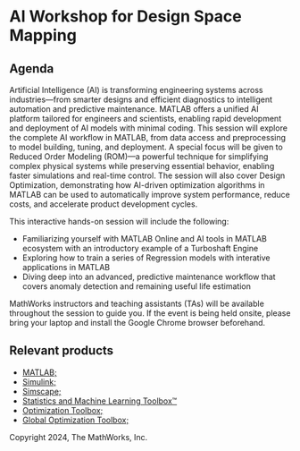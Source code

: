 # AI Workshop for Design Space Mapping 

## Agenda
Artificial Intelligence (AI) is transforming engineering systems across industries—from smarter designs and efficient diagnostics to intelligent automation and predictive maintenance. MATLAB offers a unified AI platform tailored for engineers and scientists, enabling rapid development and deployment of AI models with minimal coding.
This session will explore the complete AI workflow in MATLAB, from data access and preprocessing to model building, tuning, and deployment. A special focus will be given to Reduced Order Modeling (ROM)—a powerful technique for simplifying complex physical systems while preserving essential behavior, enabling faster simulations and real-time control. The session will also cover Design Optimization, demonstrating how AI-driven optimization algorithms in MATLAB can be used to automatically improve system performance, reduce costs, and accelerate product development cycles.

This interactive hands-on session will include the following: 
* Familiarizing yourself with MATLAB Online and AI tools in MATLAB ecosystem with an introductory example of a Turboshaft Engine 
* Exploring how to train a series of Regression models with interative applications in MATLAB
* Diving deep into an advanced, predictive maintenance workflow that covers anomaly detection and remaining useful life estimation 

MathWorks instructors and teaching assistants (TAs) will be available throughout the session to guide you. If the event is being held onsite, please bring your laptop and install the Google Chrome browser beforehand. 

## Relevant products
* [MATLAB;](https://www.mathworks.com/products/matlab.html)
* [Simulink;](https://www.mathworks.com/products/simulink.html)
* [Simscape;](https://www.mathworks.com/products/simscape.html)
* [Statistics and Machine Learning Toolbox&trade;](https://www.mathworks.com/products/statistics.html)
* [Optimization Toolbox;](https://www.mathworks.com/products/optimization.html)
* [Global Optimization Toolbox;](https://www.mathworks.com/products/global-optimization.html)

Copyright 2024, The MathWorks, Inc.
